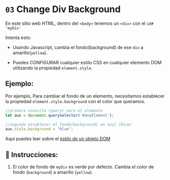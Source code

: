# `03` Change Div Background

En este sitio web HTML, dentro del `<body>` tenemos un `<div>` con el `id# 'myDiv'`

Intenta esto:

+ Usando Javascript, cambia el fondo(background) de ese `div` a amarillo(`yellow`).

+ Puedes CONFIGURAR cualquier estilo CSS en cualquier elemento DOM utilizando la propiedad `element.style`.

## Ejemplo:

Por ejemplo, Para cambiar el fondo de un elemento, necesitamos establecer la propiedad `element.style.background` con el color que queramos.

```js
//primera consulta (query) para el elemento
let aux = document.querySelector('#anyElement');

//segundo establecer el fondo(background) en azul (blue)
aux.style.background = "blue";
```

 Aquí puedes leer sobre el [estilo de un objeto DOM](http://www.w3schools.com/jsref/dom_obj_style.asp)

## 📝 Instrucciones:

1. El color de fondo de `myDiv` es verde por defecto. Cambia el color de fondo (`background`) a amarillo (`yellow`).